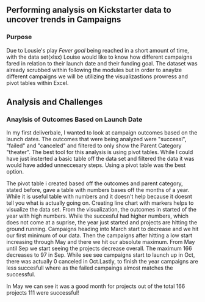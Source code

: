 ## Performing analysis on Kickstarter data to uncover trends in Campaigns



### Purpose
Due to Lousie's play _Fever goal_ being reached in  a short amount of time, with the data set(xlsx) Louise would like to know how different campaigns fared in relation to their launch date and their funding goal. The dataset was already scrubbed within following the modules but in order to anaylze different campaigns we will be utilizing the visualizastions prowress and pivot tables within Excel.  

## Analysis and Challenges

### Anaylsis of Outcomes Based on Launch Date

In my first deliverbale, I wanted to look at campaign outcomes based on the launch dates. The outcomes that were being analyzed were "successl", "failed" and "canceled" and filtered to only show the Parent Category "theater". The best tool for this analysis is using pivot tables. While I could have just insterted a basic table off the data set and filtered the data it was would have added unneccesary steps. Using a pivot table was the best option. 

The pivot table i created based off the outcomes and parent category, stated before, gave a table with numbers bases off the months of a year. While it is useful table with numbers and it doesn't help because it doesnt tell you what is actually going on. Creating line chart with markers helps to visualize the data set. From the visualization, the outcomes in started of the year with high numbers. While the succesful had higher numbers, which does not come at a suprise, the year just started and projects are hitting the ground running. Campaigns heading into March start to decrease and we hit our first  minimum of our data. Then the campaigns after hitting a low start increasing through May and there we hit our absolute maximum. From May until Sep we start seeing the projects decrease overall. The maximum 166 decreases to 97 in Sep. While see see campaigns start to launch up in Oct, there was actually 0 canceled in Oct.Lastly, to finish the year campaigns are less succesfull where as the failed campaings almost matches the successful.

In May we can see it was a good month for projects out of the total 166 projects 111 were successful! 

